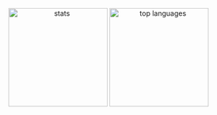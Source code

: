 <div align='center'>

<img src='https://github-readme-stats.vercel.app/api?username=samadhi1311&theme=material-palenight&show_icons=true&hide_border=true&count_private=true' alt='stats' height='200px'/>
<img src='https://github-readme-stats.vercel.app/api/top-langs/?username=samadhi1311&theme=material-palenight&show_icons=true&hide_border=true&layout=compact' alt='top languages' height='200px' />
  
</div>

